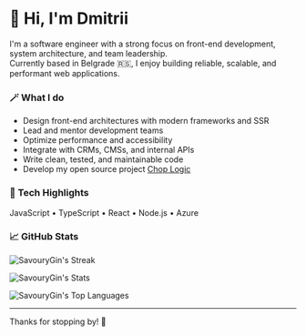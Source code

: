 # 👋 Hi, I'm Dmitrii

I'm a software engineer with a strong focus on front-end development, system architecture, and team leadership.  
Currently based in Belgrade 🇷🇸, I enjoy building reliable, scalable, and performant web applications.

### 🪄 What I do

- Design front-end architectures with modern frameworks and SSR
- Lead and mentor development teams
- Optimize performance and accessibility
- Integrate with CRMs, CMSs, and internal APIs
- Write clean, tested, and maintainable code
- Develop my open source project [Chop Logic](https://github.com/ChopLogic)

### 🔧 Tech Highlights

JavaScript • TypeScript • React • Node.js • Azure

### 📈 GitHub Stats

![SavouryGin's Streak](https://github-readme-streak-stats.herokuapp.com/?user=SavouryGin&theme=vue-dark&hide_border=true)

![SavouryGin's Stats](https://github-readme-stats.vercel.app/api?username=SavouryGin&theme=vue-dark&show_icons=true&hide_border=true&count_private=true)

![SavouryGin's Top Languages](https://github-readme-stats.vercel.app/api/top-langs/?username=SavouryGin&theme=vue-dark&show_icons=true&hide_border=true&layout=compact)

---

Thanks for stopping by! 🙌
